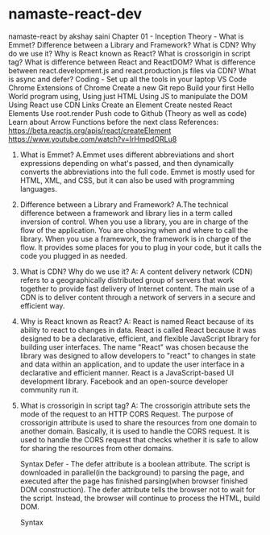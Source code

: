 # namaste-react-dev
namaste-react by akshay saini 
    Chapter 01 - Inception
    Theory -
    What is Emmet?
    Difference between a Library and Framework?
    What is CDN? Why do we use it?
    Why is React known as React?
    What is crossorigin in script tag?
    What is difference between React and ReactDOM?
    What is difference between react.development.js and react.production.js files via CDN?
    What is async and defer?
    Coding -
    Set up all the tools in your laptop
    VS Code
    Chrome
    Extensions of Chrome
    Create a new Git repo
    Build your first Hello World program using,
    Using just HTML
    Using JS to manipulate the DOM
    Using React
    use CDN Links
    Create an Element
    Create nested React Elements
    Use root.render
    Push code to Github (Theory as well as code)
    Learn about Arrow Functions before the next class
    References:
    https://beta.reactjs.org/apis/react/createElement
    https://www.youtube.com/watch?v=IrHmpdORLu8


1. What is Emmet?
    A.Emmet uses different abbreviations and short expressions depending on what's passed, and then dynamically converts the abbreviations into the full code. Emmet is mostly used for HTML, XML, and CSS, but it can also be used with programming languages.
2. Difference between a Library and Framework?
    A.The technical difference between a framework and library lies in a term called inversion of control.
        When you use a library, you are in charge of the flow of the application. You are choosing when and where to call the library. When you use a framework, the framework is in charge of the flow. It provides some places for you to plug in your code, but it calls the code you plugged in as needed.
3. What is CDN? Why do we use it?
    A: A content delivery network (CDN) refers to a geographically distributed group of servers that work together to provide fast delivery of Internet content. The main use of a CDN is to deliver content through a network of servers in a secure and efficient way.
4. Why is React known as React?
    A: React is named React because of its ability to react to changes in data. React is called React because it was designed to be a declarative, efficient, and flexible JavaScript library for building user interfaces. The name "React" was chosen because the library was designed to allow developers to "react" to changes in state and data within an application, and to update the user interface in a declarative and efficient manner. React is a JavaScript-based UI development library. Facebook and an open-source developer community run it.
5. What is crossorigin in script tag?
    A: The crossorigin attribute sets the mode of the request to an HTTP CORS Request. The purpose of crossorigin attribute is used to share the resources from one domain to another domain. Basically, it is used to handle the CORS request. It is used to handle the CORS request that checks whether it is safe to allow for sharing the resources from other domains.

    Syntax
        <script crossorigin="anonymous|use-credentials">
6. What is diference between React and ReactDOM
    A: React is a JavaScript library for building User Interfaces whereas ReactDOM is also JavaScript library that allows React to interact with the DOM. The react package contains React.createElement(), React.Component, React.Children, and other helpers related to elements and component classes. You can think of these as the isomorphic or universal helpers that you need to build components. The react-dom package contains ReactDOM.render(), and in react-dom/server we have server-side rendering support with ReactDOMServer.renderToString() and ReactDOMServer.renderToStaticMarkup().
7. What is difference between react.development.js and react.production.js files via CDN?
    A: Development is the stage of an application before it's made public while production is the term used for the same application when it's made public. Development build is several times (maybe 3-5x) slower than the production build.
8. What is async and defer? - see my Youtube video ;)
    A: Async - The async attribute is a boolean attribute. The script is downloaded in parallel(in the background) to parsing the page, and executed as soon as it is available (do not block HTML DOM construction during downloading process ) and don’t wait for anything.

    Syntax
        <script src="demo_async.js" async></script>
    Defer - The defer attribute is a boolean attribute. The script is downloaded in parallel(in the background) to parsing the page, and executed after the page has finished parsing(when browser finished DOM construction). The defer attribute tells the browser not to wait for the script. Instead, the browser will continue to process the HTML, build DOM.

    Syntax
        <script src="demo_defer.js" defer></script>